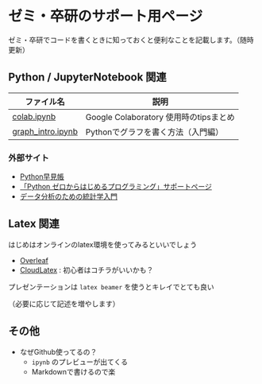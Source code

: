 # ゼミ・卒研のサポート用ページ

ゼミ・卒研でコードを書くときに知っておくと便利なことを記載します。（随時更新）


## Python / JupyterNotebook 関連

| ファイル名        | 説明                                   | 
| ----------------- | -------------------------------------- | 
| [colab.ipynb](https://github.com/Masashi-Ieda/seminar_support/blob/main/ipynb/colab.ipynb) | Google Colaboratory 使用時のtipsまとめ | 
| [graph_intro.ipynb](https://github.com/Masashi-Ieda/seminar_support/blob/main/ipynb/graph_intro.ipynb)  | Pythonでグラフを書く方法（入門編） | 

### 外部サイト
- [Python早見帳](https://chokkan.github.io/python/index.html)
- [「Python ゼロからはじめるプログラミング」サポートページ](https://mitani.cs.tsukuba.ac.jp/book_support/python/)
- [データ分析のための統計学入門](http://www.kunitomo-lab.sakura.ne.jp/2021-3-3Open(S).pdf)



## Latex 関連

はじめはオンラインのlatex環境を使ってみるといいでしょう
- [Overleaf](https://ja.overleaf.com/) 
- [CloudLatex](https://cloudlatex.io/) : 初心者はコチラがいいかも？

プレゼンテーションは `latex beamer` を使うとキレイでとても良い

（必要に応じて記述を増やします）


## その他
- なぜGithub使ってるの？
  - `ipynb` のプレビューが出てくる
  - Markdownで書けるので楽

